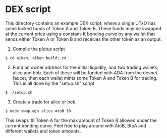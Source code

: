 # DEX script

This directory contains an example DEX script, where a single UTxO has some locked funds of Token A and Token B. These funds may be swapped at the current price using a constant-K bonding curve by any wallet that sends either Token A or Token B and receives the other token as an output.

1. Compile the plutus script

```
$ cd aiken; aiken build; cd ..
```

2. Fund an owner address for the initial liquidity, and two trading wallets, alice and bob. Each of these will be funded with ADA from the devnet faucet, then each wallet mints some Token A and Token B for trading.  This is all done by the "setup.sh" script

```
$ ./setup.sh
```

3. Create a trade for alice or bob.

```
$ node swap.mjs alice AtoB 10
```

This swaps 10 Token A for the max amount of Token B allowed under the current bonding curve. Feel free to play around with AtoB, BtoA and different wallets and token amounts.
